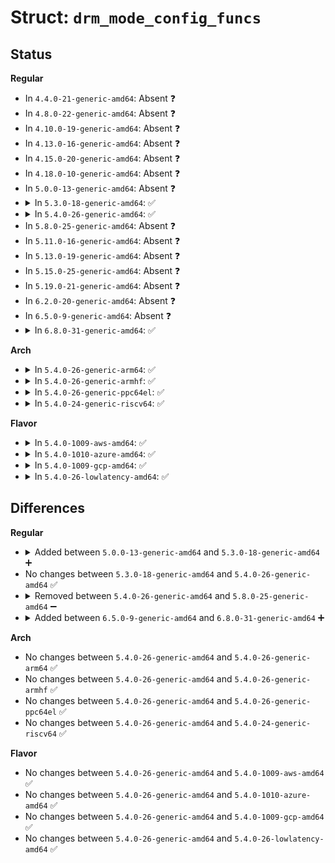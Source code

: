 # Struct: <code>drm_mode_config_funcs</code>

## Status
<b>Regular</b>
<ul>
<li>
In <code>4.4.0-21-generic-amd64</code>: Absent ❓
</li>
<li>
In <code>4.8.0-22-generic-amd64</code>: Absent ❓
</li>
<li>
In <code>4.10.0-19-generic-amd64</code>: Absent ❓
</li>
<li>
In <code>4.13.0-16-generic-amd64</code>: Absent ❓
</li>
<li>
In <code>4.15.0-20-generic-amd64</code>: Absent ❓
</li>
<li>
In <code>4.18.0-10-generic-amd64</code>: Absent ❓
</li>
<li>
In <code>5.0.0-13-generic-amd64</code>: Absent ❓
</li>
<li>
<details>
<summary>In <code>5.3.0-18-generic-amd64</code>: ✅</summary>

```c
struct drm_mode_config_funcs {
    struct drm_framebuffer * (*)(struct drm_device *, struct drm_file *, const struct drm_mode_fb_cmd2 *) fb_create;
    const struct drm_format_info * (*)(const struct drm_mode_fb_cmd2 *) get_format_info;
    void (*)(struct drm_device *) output_poll_changed;
    enum drm_mode_status (*)(struct drm_device *, const struct drm_display_mode *) mode_valid;
    int (*)(struct drm_device *, struct drm_atomic_state *) atomic_check;
    int (*)(struct drm_device *, struct drm_atomic_state *, bool) atomic_commit;
    struct drm_atomic_state * (*)(struct drm_device *) atomic_state_alloc;
    void (*)(struct drm_atomic_state *) atomic_state_clear;
    void (*)(struct drm_atomic_state *) atomic_state_free;
}
```
</details>
</li>
<li>
<details>
<summary>In <code>5.4.0-26-generic-amd64</code>: ✅</summary>

```c
struct drm_mode_config_funcs {
    struct drm_framebuffer * (*)(struct drm_device *, struct drm_file *, const struct drm_mode_fb_cmd2 *) fb_create;
    const struct drm_format_info * (*)(const struct drm_mode_fb_cmd2 *) get_format_info;
    void (*)(struct drm_device *) output_poll_changed;
    enum drm_mode_status (*)(struct drm_device *, const struct drm_display_mode *) mode_valid;
    int (*)(struct drm_device *, struct drm_atomic_state *) atomic_check;
    int (*)(struct drm_device *, struct drm_atomic_state *, bool) atomic_commit;
    struct drm_atomic_state * (*)(struct drm_device *) atomic_state_alloc;
    void (*)(struct drm_atomic_state *) atomic_state_clear;
    void (*)(struct drm_atomic_state *) atomic_state_free;
}
```
</details>
</li>
<li>
In <code>5.8.0-25-generic-amd64</code>: Absent ❓
</li>
<li>
In <code>5.11.0-16-generic-amd64</code>: Absent ❓
</li>
<li>
In <code>5.13.0-19-generic-amd64</code>: Absent ❓
</li>
<li>
In <code>5.15.0-25-generic-amd64</code>: Absent ❓
</li>
<li>
In <code>5.19.0-21-generic-amd64</code>: Absent ❓
</li>
<li>
In <code>6.2.0-20-generic-amd64</code>: Absent ❓
</li>
<li>
In <code>6.5.0-9-generic-amd64</code>: Absent ❓
</li>
<li>
<details>
<summary>In <code>6.8.0-31-generic-amd64</code>: ✅</summary>

```c
struct drm_mode_config_funcs {
    struct drm_framebuffer * (*)(struct drm_device *, struct drm_file *, const struct drm_mode_fb_cmd2 *) fb_create;
    const struct drm_format_info * (*)(const struct drm_mode_fb_cmd2 *) get_format_info;
    void (*)(struct drm_device *) output_poll_changed;
    enum drm_mode_status (*)(struct drm_device *, const struct drm_display_mode *) mode_valid;
    int (*)(struct drm_device *, struct drm_atomic_state *) atomic_check;
    int (*)(struct drm_device *, struct drm_atomic_state *, bool) atomic_commit;
    struct drm_atomic_state * (*)(struct drm_device *) atomic_state_alloc;
    void (*)(struct drm_atomic_state *) atomic_state_clear;
    void (*)(struct drm_atomic_state *) atomic_state_free;
}
```
</details>
</li>
</ul>
<b>Arch</b>
<ul>
<li>
<details>
<summary>In <code>5.4.0-26-generic-arm64</code>: ✅</summary>

```c
struct drm_mode_config_funcs {
    struct drm_framebuffer * (*)(struct drm_device *, struct drm_file *, const struct drm_mode_fb_cmd2 *) fb_create;
    const struct drm_format_info * (*)(const struct drm_mode_fb_cmd2 *) get_format_info;
    void (*)(struct drm_device *) output_poll_changed;
    enum drm_mode_status (*)(struct drm_device *, const struct drm_display_mode *) mode_valid;
    int (*)(struct drm_device *, struct drm_atomic_state *) atomic_check;
    int (*)(struct drm_device *, struct drm_atomic_state *, bool) atomic_commit;
    struct drm_atomic_state * (*)(struct drm_device *) atomic_state_alloc;
    void (*)(struct drm_atomic_state *) atomic_state_clear;
    void (*)(struct drm_atomic_state *) atomic_state_free;
}
```
</details>
</li>
<li>
<details>
<summary>In <code>5.4.0-26-generic-armhf</code>: ✅</summary>

```c
struct drm_mode_config_funcs {
    struct drm_framebuffer * (*)(struct drm_device *, struct drm_file *, const struct drm_mode_fb_cmd2 *) fb_create;
    const struct drm_format_info * (*)(const struct drm_mode_fb_cmd2 *) get_format_info;
    void (*)(struct drm_device *) output_poll_changed;
    enum drm_mode_status (*)(struct drm_device *, const struct drm_display_mode *) mode_valid;
    int (*)(struct drm_device *, struct drm_atomic_state *) atomic_check;
    int (*)(struct drm_device *, struct drm_atomic_state *, bool) atomic_commit;
    struct drm_atomic_state * (*)(struct drm_device *) atomic_state_alloc;
    void (*)(struct drm_atomic_state *) atomic_state_clear;
    void (*)(struct drm_atomic_state *) atomic_state_free;
}
```
</details>
</li>
<li>
<details>
<summary>In <code>5.4.0-26-generic-ppc64el</code>: ✅</summary>

```c
struct drm_mode_config_funcs {
    struct drm_framebuffer * (*)(struct drm_device *, struct drm_file *, const struct drm_mode_fb_cmd2 *) fb_create;
    const struct drm_format_info * (*)(const struct drm_mode_fb_cmd2 *) get_format_info;
    void (*)(struct drm_device *) output_poll_changed;
    enum drm_mode_status (*)(struct drm_device *, const struct drm_display_mode *) mode_valid;
    int (*)(struct drm_device *, struct drm_atomic_state *) atomic_check;
    int (*)(struct drm_device *, struct drm_atomic_state *, bool) atomic_commit;
    struct drm_atomic_state * (*)(struct drm_device *) atomic_state_alloc;
    void (*)(struct drm_atomic_state *) atomic_state_clear;
    void (*)(struct drm_atomic_state *) atomic_state_free;
}
```
</details>
</li>
<li>
<details>
<summary>In <code>5.4.0-24-generic-riscv64</code>: ✅</summary>

```c
struct drm_mode_config_funcs {
    struct drm_framebuffer * (*)(struct drm_device *, struct drm_file *, const struct drm_mode_fb_cmd2 *) fb_create;
    const struct drm_format_info * (*)(const struct drm_mode_fb_cmd2 *) get_format_info;
    void (*)(struct drm_device *) output_poll_changed;
    enum drm_mode_status (*)(struct drm_device *, const struct drm_display_mode *) mode_valid;
    int (*)(struct drm_device *, struct drm_atomic_state *) atomic_check;
    int (*)(struct drm_device *, struct drm_atomic_state *, bool) atomic_commit;
    struct drm_atomic_state * (*)(struct drm_device *) atomic_state_alloc;
    void (*)(struct drm_atomic_state *) atomic_state_clear;
    void (*)(struct drm_atomic_state *) atomic_state_free;
}
```
</details>
</li>
</ul>
<b>Flavor</b>
<ul>
<li>
<details>
<summary>In <code>5.4.0-1009-aws-amd64</code>: ✅</summary>

```c
struct drm_mode_config_funcs {
    struct drm_framebuffer * (*)(struct drm_device *, struct drm_file *, const struct drm_mode_fb_cmd2 *) fb_create;
    const struct drm_format_info * (*)(const struct drm_mode_fb_cmd2 *) get_format_info;
    void (*)(struct drm_device *) output_poll_changed;
    enum drm_mode_status (*)(struct drm_device *, const struct drm_display_mode *) mode_valid;
    int (*)(struct drm_device *, struct drm_atomic_state *) atomic_check;
    int (*)(struct drm_device *, struct drm_atomic_state *, bool) atomic_commit;
    struct drm_atomic_state * (*)(struct drm_device *) atomic_state_alloc;
    void (*)(struct drm_atomic_state *) atomic_state_clear;
    void (*)(struct drm_atomic_state *) atomic_state_free;
}
```
</details>
</li>
<li>
<details>
<summary>In <code>5.4.0-1010-azure-amd64</code>: ✅</summary>

```c
struct drm_mode_config_funcs {
    struct drm_framebuffer * (*)(struct drm_device *, struct drm_file *, const struct drm_mode_fb_cmd2 *) fb_create;
    const struct drm_format_info * (*)(const struct drm_mode_fb_cmd2 *) get_format_info;
    void (*)(struct drm_device *) output_poll_changed;
    enum drm_mode_status (*)(struct drm_device *, const struct drm_display_mode *) mode_valid;
    int (*)(struct drm_device *, struct drm_atomic_state *) atomic_check;
    int (*)(struct drm_device *, struct drm_atomic_state *, bool) atomic_commit;
    struct drm_atomic_state * (*)(struct drm_device *) atomic_state_alloc;
    void (*)(struct drm_atomic_state *) atomic_state_clear;
    void (*)(struct drm_atomic_state *) atomic_state_free;
}
```
</details>
</li>
<li>
<details>
<summary>In <code>5.4.0-1009-gcp-amd64</code>: ✅</summary>

```c
struct drm_mode_config_funcs {
    struct drm_framebuffer * (*)(struct drm_device *, struct drm_file *, const struct drm_mode_fb_cmd2 *) fb_create;
    const struct drm_format_info * (*)(const struct drm_mode_fb_cmd2 *) get_format_info;
    void (*)(struct drm_device *) output_poll_changed;
    enum drm_mode_status (*)(struct drm_device *, const struct drm_display_mode *) mode_valid;
    int (*)(struct drm_device *, struct drm_atomic_state *) atomic_check;
    int (*)(struct drm_device *, struct drm_atomic_state *, bool) atomic_commit;
    struct drm_atomic_state * (*)(struct drm_device *) atomic_state_alloc;
    void (*)(struct drm_atomic_state *) atomic_state_clear;
    void (*)(struct drm_atomic_state *) atomic_state_free;
}
```
</details>
</li>
<li>
<details>
<summary>In <code>5.4.0-26-lowlatency-amd64</code>: ✅</summary>

```c
struct drm_mode_config_funcs {
    struct drm_framebuffer * (*)(struct drm_device *, struct drm_file *, const struct drm_mode_fb_cmd2 *) fb_create;
    const struct drm_format_info * (*)(const struct drm_mode_fb_cmd2 *) get_format_info;
    void (*)(struct drm_device *) output_poll_changed;
    enum drm_mode_status (*)(struct drm_device *, const struct drm_display_mode *) mode_valid;
    int (*)(struct drm_device *, struct drm_atomic_state *) atomic_check;
    int (*)(struct drm_device *, struct drm_atomic_state *, bool) atomic_commit;
    struct drm_atomic_state * (*)(struct drm_device *) atomic_state_alloc;
    void (*)(struct drm_atomic_state *) atomic_state_clear;
    void (*)(struct drm_atomic_state *) atomic_state_free;
}
```
</details>
</li>
</ul>

## Differences
<b>Regular</b>
<ul>
<li>
<details>
<summary>Added between <code>5.0.0-13-generic-amd64</code> and <code>5.3.0-18-generic-amd64</code> ➕</summary>

```c
struct drm_mode_config_funcs {
    struct drm_framebuffer * (*)(struct drm_device *, struct drm_file *, const struct drm_mode_fb_cmd2 *) fb_create;
    const struct drm_format_info * (*)(const struct drm_mode_fb_cmd2 *) get_format_info;
    void (*)(struct drm_device *) output_poll_changed;
    enum drm_mode_status (*)(struct drm_device *, const struct drm_display_mode *) mode_valid;
    int (*)(struct drm_device *, struct drm_atomic_state *) atomic_check;
    int (*)(struct drm_device *, struct drm_atomic_state *, bool) atomic_commit;
    struct drm_atomic_state * (*)(struct drm_device *) atomic_state_alloc;
    void (*)(struct drm_atomic_state *) atomic_state_clear;
    void (*)(struct drm_atomic_state *) atomic_state_free;
}
```
</details>
</li>
<li>
No changes between <code>5.3.0-18-generic-amd64</code> and <code>5.4.0-26-generic-amd64</code> ✅
</li>
<li>
<details>
<summary>Removed between <code>5.4.0-26-generic-amd64</code> and <code>5.8.0-25-generic-amd64</code> ➖</summary>

```c
struct drm_mode_config_funcs {
    struct drm_framebuffer * (*)(struct drm_device *, struct drm_file *, const struct drm_mode_fb_cmd2 *) fb_create;
    const struct drm_format_info * (*)(const struct drm_mode_fb_cmd2 *) get_format_info;
    void (*)(struct drm_device *) output_poll_changed;
    enum drm_mode_status (*)(struct drm_device *, const struct drm_display_mode *) mode_valid;
    int (*)(struct drm_device *, struct drm_atomic_state *) atomic_check;
    int (*)(struct drm_device *, struct drm_atomic_state *, bool) atomic_commit;
    struct drm_atomic_state * (*)(struct drm_device *) atomic_state_alloc;
    void (*)(struct drm_atomic_state *) atomic_state_clear;
    void (*)(struct drm_atomic_state *) atomic_state_free;
}
```
</details>
</li>
<li>
<details>
<summary>Added between <code>6.5.0-9-generic-amd64</code> and <code>6.8.0-31-generic-amd64</code> ➕</summary>

```c
struct drm_mode_config_funcs {
    struct drm_framebuffer * (*)(struct drm_device *, struct drm_file *, const struct drm_mode_fb_cmd2 *) fb_create;
    const struct drm_format_info * (*)(const struct drm_mode_fb_cmd2 *) get_format_info;
    void (*)(struct drm_device *) output_poll_changed;
    enum drm_mode_status (*)(struct drm_device *, const struct drm_display_mode *) mode_valid;
    int (*)(struct drm_device *, struct drm_atomic_state *) atomic_check;
    int (*)(struct drm_device *, struct drm_atomic_state *, bool) atomic_commit;
    struct drm_atomic_state * (*)(struct drm_device *) atomic_state_alloc;
    void (*)(struct drm_atomic_state *) atomic_state_clear;
    void (*)(struct drm_atomic_state *) atomic_state_free;
}
```
</details>
</li>
</ul>
<b>Arch</b>
<ul>
<li>
No changes between <code>5.4.0-26-generic-amd64</code> and <code>5.4.0-26-generic-arm64</code> ✅
</li>
<li>
No changes between <code>5.4.0-26-generic-amd64</code> and <code>5.4.0-26-generic-armhf</code> ✅
</li>
<li>
No changes between <code>5.4.0-26-generic-amd64</code> and <code>5.4.0-26-generic-ppc64el</code> ✅
</li>
<li>
No changes between <code>5.4.0-26-generic-amd64</code> and <code>5.4.0-24-generic-riscv64</code> ✅
</li>
</ul>
<b>Flavor</b>
<ul>
<li>
No changes between <code>5.4.0-26-generic-amd64</code> and <code>5.4.0-1009-aws-amd64</code> ✅
</li>
<li>
No changes between <code>5.4.0-26-generic-amd64</code> and <code>5.4.0-1010-azure-amd64</code> ✅
</li>
<li>
No changes between <code>5.4.0-26-generic-amd64</code> and <code>5.4.0-1009-gcp-amd64</code> ✅
</li>
<li>
No changes between <code>5.4.0-26-generic-amd64</code> and <code>5.4.0-26-lowlatency-amd64</code> ✅
</li>
</ul>
